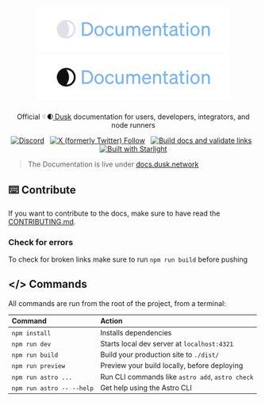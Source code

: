 <h1 align="center">
<img height="90" src="assets/documentation_short_light.svg#gh-dark-mode-only" alt="Dusk Docs">
<img height="90" src="assets/documentation_short_dark.svg#gh-light-mode-only" alt="Dusk Docs">
</h1>

<p align="center">
  Official <img height="11" src="assets/dusk_circular_light.svg#gh-dark-mode-only"><img height="11" src="assets/dusk_circular_dark.svg#gh-light-mode-only"><a href="https://dusk.network/"> Dusk</a> documentation for users, developers, integrators, and node runners
</p>

<p align=center>
<a href="https://discord.gg/dusk-official">
<img src="https://img.shields.io/discord/847466263064346624?label=discord&style=flat-square&color=5a66f6" alt="Discord"></a>
&nbsp;
<a href="https://x.com/DuskFoundation/">
<img alt="X (formerly Twitter) Follow" src="https://img.shields.io/twitter/follow/DuskFoundation"></a>
&nbsp;
<a href="https://github.com/dusk-network/docs-public/actions/workflows/validate_links.yml">
<img src="https://github.com/dusk-network/docs-public/actions/workflows/validate_links.yml/badge.svg" alt="Build docs and validate links"></a>
&nbsp;
<a href="https://starlight.astro.build">
<img src="https://astro.badg.es/v2/built-with-starlight/tiny.svg" alt="Built with Starlight"></a>
</p>

> The Documentation is live under [docs.dusk.network](https://docs.dusk.network)

## ⌨️ Contribute

If you want to contribute to the docs, make sure to have read the [CONTRIBUTING.md](/.github/CONTRIBUTING.md).

### Check for errors

To check for broken links make sure to run `npm run build` before pushing

## </> Commands

All commands are run from the root of the project, from a terminal:

| Command                   | Action                                           |
| :------------------------ | :----------------------------------------------- |
| `npm install`             | Installs dependencies                            |
| `npm run dev`             | Starts local dev server at `localhost:4321`      |
| `npm run build`           | Build your production site to `./dist/`          |
| `npm run preview`         | Preview your build locally, before deploying     |
| `npm run astro ...`       | Run CLI commands like `astro add`, `astro check` |
| `npm run astro -- --help` | Get help using the Astro CLI                     |

